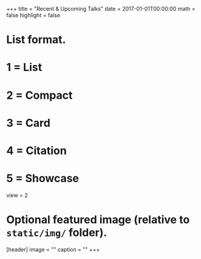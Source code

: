 +++
title = "Recent & Upcoming Talks"
date = 2017-01-01T00:00:00
math = false
highlight = false

# List format.
# 1 = List
# 2 = Compact
# 3 = Card
# 4 = Citation
# 5 = Showcase
view = 2

# Optional featured image (relative to `static/img/` folder).
[header]
image = ""
caption = ""
+++
